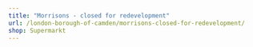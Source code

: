 ```yaml
---
title: "Morrisons - closed for redevelopment"
url: /london-borough-of-camden/morrisons-closed-for-redevelopment/
shop: Supermarkt
---
```


